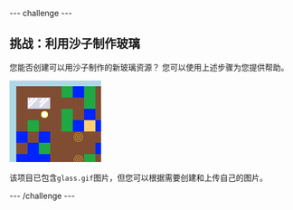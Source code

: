 \--- challenge \---

## 挑战：利用沙子制作玻璃

您能否创建可以用沙子制作的新玻璃资源？ 您可以使用上述步骤为您提供帮助。

![screenshot](images/craft-glass.png)

该项目已包含` glass.gif `图片，但您可以根据需要创建和上传自己的图片。

\--- /challenge \---